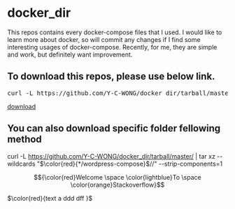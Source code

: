 # docker_dir

This repos contains every docker-compose files that I used.
I would like to learn more about docker, so will commit any changes if I find some interesting usages of docker-compose.
Recently, for me, they are simple and work, but definitely want improvement.

## To download this repos, please use below link.
<pre>curl -L https://github.com/Y-C-WONG/docker_dir/tarball/master</pre>
[download](https://github.com/Y-C-WONG/docker_dir/tarball/master)

## You can also download specific folder fellowing method

curl -L https://github.com/Y-C-WONG/docker_dir/tarball/master/ | tar xz --wildcards "$\color{red}{*/wordpress-compose}$//" --strip-components=1


$${\color{red}Welcome \space \color{lightblue}To \space \color{orange}Stackoverflow}$$

$\color{red}{text a ddd dff }$
